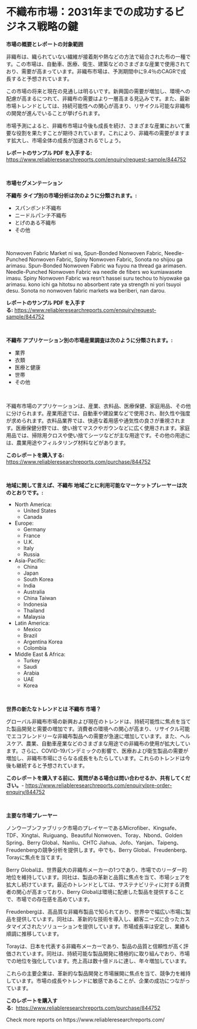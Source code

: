 <p><h1>不織布市場：2031年までの成功するビジネス戦略の鍵</h1></p><p><strong>市場の概要とレポートの対象範囲</strong></p>
<p><p>非織布は、織られていない繊維が接着剤や熱などの方法で結合された布の一種です。この市場は、自動車、医療、衛生、建築などのさまざまな産業で使用されており、需要が高まっています。非織布市場は、予測期間中に9.4％のCAGRで成長すると予想されています。</p><p>この市場の将来と現在の見通しは明るいです。新興国の需要が増加し、環境への配慮が高まるにつれて、非織布の需要はより一層高まる見込みです。また、最新市場トレンドとしては、持続可能性への関心が高まり、リサイクル可能な非織布の開発が進んでいることが挙げられます。</p><p>市場予測によると、非織布市場は今後も成長を続け、さまざまな産業において重要な役割を果たすことが期待されています。これにより、非織布の需要がますます拡大し、市場全体の成長が加速されるでしょう。</p></p>
<p><strong>レポートのサンプル PDF を入手する:</strong> <a href="https://www.reliableresearchreports.com/enquiry/request-sample/844752">https://www.reliableresearchreports.com/enquiry/request-sample/844752</a></p>
<p>&nbsp;</p>
<p><strong>市場セグメンテーション</strong></p>
<p><strong>不織布 タイプ別の市場分析は次のように分類されます。:</strong></p>
<p><ul><li>スパンボンド不織布</li><li>ニードルパンチ不織布</li><li>とげのある不織布</li><li>その他</li></ul></p>
<p>&nbsp;</p>
<p><p>Nonwoven Fabric Market ni wa, Spun-Bonded Nonwoven Fabric, Needle-Punched Nonwoven Fabric, Spiny Nonwoven Fabric, Sonota no shijou ga arimasu. Spun-Bonded Nonwoven Fabric wa fuyou na thread ga arimasen. Needle-Punched Nonwoven Fabric wa needle de fibers wo kumiawasete imasu. Spiny Nonwoven Fabric wa resn't hassei suru techou to hiyowake ga arimasu. kono ichi ga hitotsu no absorbent rate ya strength ni yori tsuyoi desu. Sonota no nonwoven fabric markets wa beriberi, nan darou.</p></p>
<p><strong>レポートのサンプル PDF を入手する:</strong>&nbsp;<a href="https://www.reliableresearchreports.com/enquiry/request-sample/844752">https://www.reliableresearchreports.com/enquiry/request-sample/844752</a></p>
<p>&nbsp;</p>
<p><strong> 不織布 アプリケーション別の市場産業調査は次のように分類されます。:</strong></p>
<p><ul><li>業界</li><li>衣類</li><li>医療と健康</li><li>世帯</li><li>その他</li></ul></p>
<p>&nbsp;</p>
<p><p>不織布市場のアプリケーションは、産業、衣料品、医療保健、家庭用品、その他に分けられます。産業用途では、自動車や建設業などで使用され、耐久性や強度が求められます。衣料品業界では、快適な着用感や通気性の良さが重視されます。医療保健分野では、使い捨てマスクやガウンなどに広く使用されます。家庭用品では、掃除用クロスや使い捨てシーツなどが主な用途です。その他の用途には、農業用途やフィルタリング材料などがあります。</p></p>
<p><strong>このレポートを購入する:</strong>&nbsp; <a href="https://www.reliableresearchreports.com/purchase/844752">https://www.reliableresearchreports.com/purchase/844752</a></p>
<p>&nbsp;</p>
<p><strong>地域に関して言えば、不織布 地域ごとに利用可能なマーケットプレーヤーは次のとおりです。:</strong></p>
<p><ul>
    <li>
        North America:
        <ul>
            <li>United States</li>
            <li>Canada</li>
        </ul>
    </li>
    <li>
        Europe:
        <ul>
            <li>Germany</li>
            <li>France</li>
            <li>U.K.</li>
            <li>Italy</li>
            <li>Russia</li>
        </ul>
    </li>
    <li>
        Asia-Pacific:
        <ul>
            <li>China</li>
            <li>Japan</li>
            <li>South Korea</li>
            <li>India</li>
            <li>Australia</li>
            <li>China Taiwan</li>
            <li>Indonesia</li>
            <li>Thailand</li>
            <li>Malaysia</li>
        </ul>
    </li>
    <li>
        Latin America:
        <ul>
            <li>Mexico</li>
            <li>Brazil</li>
            <li>Argentina Korea</li>
            <li>Colombia</li>
        </ul>
    </li>
    <li>
        Middle East & Africa:
        <ul>
            <li>Turkey</li>
            <li>Saudi</li>
            <li>Arabia</li>
            <li>UAE</li>
            <li>Korea</li>
        </ul>
    </li>
    </ul></p>
<p>&nbsp;</p>
<p><strong>世界の新たなトレンドとは 不織布 市場？</strong></p>
<p><p>グローバル非織布市場の新興および現在のトレンドは、持続可能性に焦点を当てた製品開発と需要の増加です。消費者の環境への関心が高まり、リサイクル可能でエコフレンドリーな非織布製品への需要が急速に増加しています。また、ヘルスケア、農業、自動車産業などのさまざまな用途での非織布の使用が拡大しています。さらに、COVID-19パンデミックの影響で、医療および衛生製品の需要が増加し、非織布市場にさらなる成長をもたらしています。これらのトレンドは今後も継続すると予想されています。</p></p>
<p><strong>このレポートを購入する前に、質問がある場合は問い合わせるか、共有してください。</strong>- <a href="https://www.reliableresearchreports.com/enquiry/pre-order-enquiry/844752">https://www.reliableresearchreports.com/enquiry/pre-order-enquiry/844752</a></p>
<p>&nbsp;</p>
<p><strong>主要な市場プレーヤー</strong></p>
<p><p>ノンウーブンファブリック市場のプレイヤーであるMicrofiber、Kingsafe、TDF、Xingtai、Ruiguang、Beautiful Nonwoven、Toray、Nbond、Golden Spring、Berry Global、Nanliu、CHTC Jiahua、Jofo、Yanjan、Taipeng、Freudenbergの競争分析を提供します。中でも、Berry Global、Freudenberg、Torayに焦点を当てます。</p><p>Berry Globalは、世界最大の非織布メーカーの1つであり、市場でのリーダー的地位を維持しています。同社は、製品の革新と品質に焦点を当て、市場シェアを拡大し続けています。最近のトレンドとしては、サステナビリティに対する消費者の関心が高まっており、Berry Globalは環境に配慮した製品を提供することで、市場での存在感を高めています。</p><p>Freudenbergは、高品質な非織布製品で知られており、世界中で幅広い市場に製品を提供しています。同社は、革新的な技術を導入し、顧客ニーズに合ったカスタマイズされたソリューションを提供しています。市場成長率は安定し、業績も順調に推移しています。</p><p>Torayは、日本を代表する非織布メーカーであり、製品の品質と信頼性が高く評価されています。同社は、持続可能な製品開発に積極的に取り組んでおり、市場での地位を強化しています。売上高は数十億ドルに達し、年々増加しています。</p><p>これらの主要企業は、革新的な製品開発と市場展開に焦点を当て、競争力を維持しています。市場の成長やトレンドに敏感であることが、企業の成功につながっています。</p></p>
<p><strong>このレポートを購入する:</strong>&nbsp;&nbsp;<a href="https://www.reliableresearchreports.com/purchase/844752">https://www.reliableresearchreports.com/purchase/844752</a></p>
<p>Check more reports on https://www.reliableresearchreports.com/</p>
